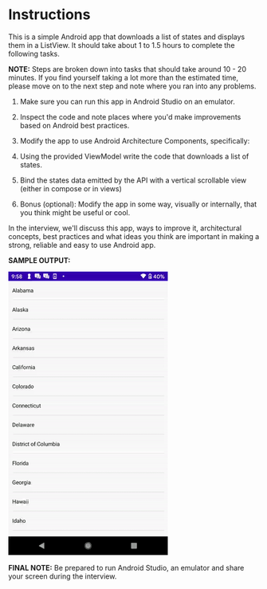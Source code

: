 # Instructions

This is a simple Android app that downloads a list of states and displays them in a ListView. It should take about 1 to 1.5 hours to complete the following tasks.

**NOTE:** Steps are broken down into tasks that should take around 10 - 20 minutes. If you find yourself taking a lot more than the estimated time, please move on to the next step and note where you ran into any problems.

1. Make sure you can run this app in Android Studio on an emulator.

2. Inspect the code and note places where you'd make improvements based on Android best practices.

3. Modify the app to use Android Architecture Components, specifically:

4. Using the provided ViewModel write the code that downloads a list of states. 

5. Bind the states data emitted by the API with a vertical scrollable view (either in compose or in views)

6. Bonus (optional): Modify the app in some way, visually or internally, that you think might be useful or cool.

In the interview, we'll discuss this app, ways to improve it, architectural concepts, best practices and what ideas you think are important in making a strong, reliable and easy to use Android app.

**SAMPLE OUTPUT:**

![](https://github.com/CareRevolutions/SimpleAndroid-Interview/blob/master/assets/finished_take_home.gif)

**FINAL NOTE:** Be prepared to run Android Studio, an emulator and share your screen during the interview.
